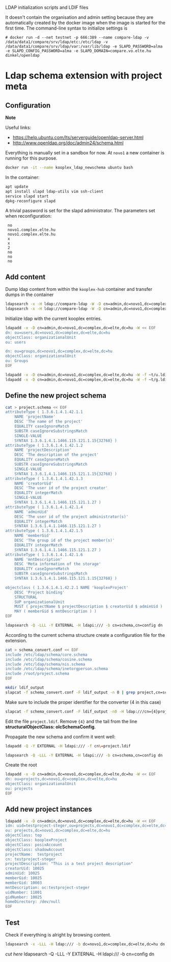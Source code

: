 LDAP initialization scripts and LDIF files

It doesn't contain the organisation and admin setting because they are automatically created by the docker image when the image is started for the first time. The command-line syntax to initialize settings is

	# docker run -d --net testnet -p 666:389 --name compare-ldap -v /data/data1/compare/srv/ldap/etc:/etc/ldap -v /data/data1/compare/srv/ldap/var:/var/lib/ldap -e SLAPD_PASSWORD=alma -e SLAPD_CONFIG_PASSWORD=alma -e SLAPD_DOMAIN=compare.vo.elte.hu dinkel/openldap

# Ldap schema extension with project meta

## Configuration

**Note**

Useful links:

* https://help.ubuntu.com/lts/serverguide/openldap-server.html
* http://www.openldap.org/doc/admin24/schema.html

Everything is manually set in a sandbox for now. At `novo1` a new container is running for this purpose.

```bash
docker run -it --name kooplex_ldap_newschema ubuntu bash
```

In the container:

```bash
apt update
apt install slapd ldap-utils vim ssh-client
service slapd start
dpkg-reconfigure slapd
```

A trivial password is set for the slapd administrator. The parameters set when reconfiguration:

```
 no
 novo1.complex.elte.hu
 novo1.complex.elte.hu
 x
 x
 2
 no
 no
 no
```

## Add content

Dump ldap content from within the `kooplex-hub` container and transfer dumps in the container
```bash
ldapsearch -x -H ldap://compare-ldap -W -D cn=admin,dc=novo1,dc=complex,dc=elte,dc=hu -b ou=users,dc=novo1,dc=complex,dc=elte,dc=hu -s one "objectclass=top" | ssh jozsi@192.168.122.10 cat \- \> /tmp/u.ldif
ldapsearch -x -H ldap://compare-ldap -W -D cn=admin,dc=novo1,dc=complex,dc=elte,dc=hu -b ou=groups,dc=novo1,dc=complex,dc=elte,dc=hu -s one "objectclass=top" | ssh jozsi@192.168.122.10 cat \- \> /tmp/g.ldif
```


Initialize ldap with the current kooplex entries.

```bash
ldapadd -x -D cn=admin,dc=novo1,dc=complex,dc=elte,dc=hu -W << EOF
dn: ou=users,dc=novo1,dc=complex,dc=elte,dc=hu
objectClass: organizationalUnit
ou: users

dn: ou=groups,dc=novo1,dc=complex,dc=elte,dc=hu
objectClass: organizationalUnit
ou: Groups
EOF

ldapadd -x -D cn=admin,dc=novo1,dc=complex,dc=elte,dc=hu -W -f ~t/u.ldif
ldapadd -x -D cn=admin,dc=novo1,dc=complex,dc=elte,dc=hu -W -f ~t/g.ldif
```

## Define the new project schema

```bash
cat > project.schema << EOF
attributeType ( 1.3.6.1.4.1.42.1.1
    NAME 'projectName'
    DESC 'The name of the project'
    EQUALITY caseIgnoreMatch
    SUBSTR caseIgnoreSubstringsMatch
    SINGLE-VALUE
    SYNTAX 1.3.6.1.4.1.1466.115.121.1.15{32768} )
attributeType ( 1.3.6.1.4.1.42.1.2
    NAME 'projectDescription'
    DESC 'The description of the project'
    EQUALITY caseIgnoreMatch
    SUBSTR caseIgnoreSubstringsMatch
    SINGLE-VALUE
    SYNTAX 1.3.6.1.4.1.1466.115.121.1.15{32768} )
attributeType ( 1.3.6.1.4.1.42.1.3
    NAME 'creatorUid'
    DESC 'The user id of the project creator'
    EQUALITY integerMatch
    SINGLE-VALUE
    SYNTAX 1.3.6.1.4.1.1466.115.121.1.27 )
attributeType ( 1.3.6.1.4.1.42.1.4
    NAME 'adminUid'
    DESC 'The user id of the project administrator(s)'
    EQUALITY integerMatch
    SYNTAX 1.3.6.1.4.1.1466.115.121.1.27 )
attributeType ( 1.3.6.1.4.1.42.1.5
    NAME 'memberGid'
    DESC 'The group id of the project member(s)'
    EQUALITY integerMatch
    SYNTAX 1.3.6.1.4.1.1466.115.121.1.27 )
attributeType ( 1.3.6.1.4.1.42.1.6
    NAME 'mntDescription'
    DESC 'Meta information of the storage'
    EQUALITY caseIgnoreMatch
    SUBSTR caseIgnoreSubstringsMatch
    SYNTAX 1.3.6.1.4.1.1466.115.121.1.15{32768} )

objectclass ( 1.3.6.1.4.1.42.2.1 NAME 'kooplexProject'
    DESC 'Project binding'
    STRUCTURAL
    SUP organizationalUnit
    MUST ( projectName $ projectDescription $ creatorUid $ adminUid )
    MAY ( memberGid $ mntDescription ) ) 
EOF

ldapsearch -Q -LLL -Y EXTERNAL -H ldapi:/// -b cn=schema,cn=config dn
```

According to the current schema structure create a configuration file for the extension.

```bash
cat > schema_convert.conf << EOF
include /etc/ldap/schema/core.schema
include /etc/ldap/schema/cosine.schema
include /etc/ldap/schema/nis.schema
include /etc/ldap/schema/inetorgperson.schema
include /root/project.schema
EOF

mkdir ldif_output
slapcat -f schema_convert.conf -F ldif_output -n 0 | grep project,cn=schema
```

Make sure to include the proper identifier for the converter (4 in this case)

```bash
slapcat -f schema_convert.conf -F ldif_output -n0 -H ldap:///cn={4}project,cn=schema,cn=config -l cn=project.ldif
```

Edit the file `project.ldif`. Remove `{4}` and the tail from the line **structuralObjectClass: olcSchemaConfig**.

Propagate the new schema and confirm it went well:

```bash
ldapadd -Q -Y EXTERNAL -H ldapi:/// -f cn\=project.ldif

ldapsearch -Q -LLL -Y EXTERNAL -H ldapi:/// -b cn=schema,cn=config dn
```

Create the root

```bash
ldapadd -x -D cn=admin,dc=novo1,dc=complex,dc=elte,dc=hu -W << EOF
dn: ou=projects,dc=novo1,dc=complex,dc=elte,dc=hu
objectClass: organizationalUnit
ou: projects
EOF
```


## Add new project instances

```bash
ldapadd -x -D cn=admin,dc=novo1,dc=complex,dc=elte,dc=hu -W << EOF
idn: uid=testproject-steger,ou=projects,dc=novo1,dc=complex,dc=elte,dc=hu
ou: projects,dc=novo1,dc=complex,dc=elte,dc=hu
objectClass: top
objectClass: kooplexProject
objectClass: posixAccount
objectClass: shadowAccount
projectName:  testproject
cn: testproject-steger
projectDescription: "This is a test project description"
creatorUid: 10025
adminUid: 10025
memberGid: 10025
memberGid: 10003
mntDescription: oc:testproject-steger
uidNumber: 11001
gidNumber: 10025
homeDirectory: /dev/null
EOF
```

## Test

Check if everything is alright by browsing content.

```bash
ldapsearch -x -LLL -H ldap:/// -b dc=novo1,dc=complex,dc=elte,dc=hu dn
```


_cut here_
ldapsearch -Q -LLL -Y EXTERNAL -H ldapi:/// -b cn=config dn
